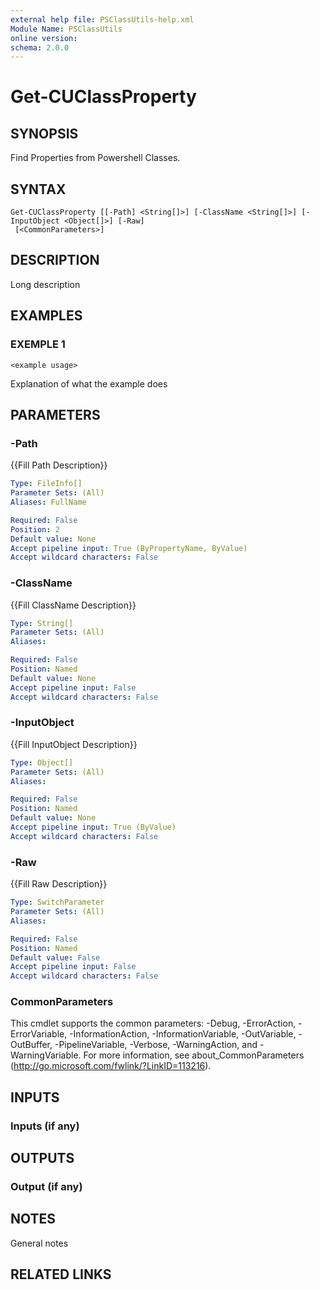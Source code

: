 ```yaml
---
external help file: PSClassUtils-help.xml
Module Name: PSClassUtils
online version:
schema: 2.0.0
---
```


# Get-CUClassProperty

## SYNOPSIS
Find Properties from Powershell Classes.

## SYNTAX

```
Get-CUClassProperty [[-Path] <String[]>] [-ClassName <String[]>] [-InputObject <Object[]>] [-Raw]
 [<CommonParameters>]
```

## DESCRIPTION
Long description

## EXAMPLES

### EXEMPLE 1
```
<example usage>
```

Explanation of what the example does

## PARAMETERS

### -Path
{{Fill Path Description}}

```yaml
Type: FileInfo[]
Parameter Sets: (All)
Aliases: FullName

Required: False
Position: 2
Default value: None
Accept pipeline input: True (ByPropertyName, ByValue)
Accept wildcard characters: False
```

### -ClassName
{{Fill ClassName Description}}

```yaml
Type: String[]
Parameter Sets: (All)
Aliases:

Required: False
Position: Named
Default value: None
Accept pipeline input: False
Accept wildcard characters: False
```

### -InputObject
{{Fill InputObject Description}}

```yaml
Type: Object[]
Parameter Sets: (All)
Aliases:

Required: False
Position: Named
Default value: None
Accept pipeline input: True (ByValue)
Accept wildcard characters: False
```

### -Raw
{{Fill Raw Description}}

```yaml
Type: SwitchParameter
Parameter Sets: (All)
Aliases:

Required: False
Position: Named
Default value: False
Accept pipeline input: False
Accept wildcard characters: False
```

### CommonParameters
This cmdlet supports the common parameters: -Debug, -ErrorAction, -ErrorVariable, -InformationAction, -InformationVariable, -OutVariable, -OutBuffer, -PipelineVariable, -Verbose, -WarningAction, and -WarningVariable.
For more information, see about_CommonParameters (http://go.microsoft.com/fwlink/?LinkID=113216).

## INPUTS

### Inputs (if any)
## OUTPUTS

### Output (if any)
## NOTES
General notes

## RELATED LINKS
